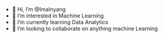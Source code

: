- 👋 Hi, I’m @ImaInyang
- 👀 I’m interested in Machine Learning
- 🌱 I’m currently learning Data Analytics
- 💞️ I’m looking to collaborate on anything machine Learning


<!---
ImaInyang/ImaInyang is a ✨ special ✨ repository because its `README.md` (this file) appears on your GitHub profile.
You can click the Preview link to take a look at your changes.
--->
